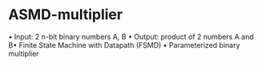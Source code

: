 # ASMD-multiplier
• Input: 2 n-bit binary numbers A, B • Output: product of 2 numbers A and B• Finite State Machine with Datapath (FSMD) • Parameterized binary multiplier
